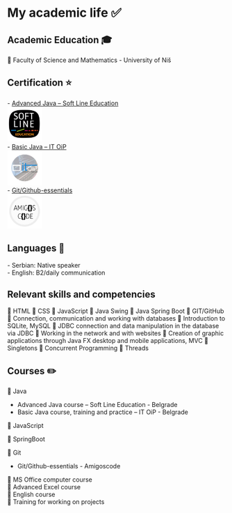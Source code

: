 <h1>My academic life ✅</h1>

<h2>Academic Education 🎓</h2>
🔹 Faculty of Science and Mathematics - University of Niš

<h2>Certification ⭐</h2>
-	<a href="https://github.com/MickyNM/list-of-courses/blob/main/cerificates/Miroslav%20Nikoli%C4%87%20-%20SoftLine.pdf">Advanced Java – Soft Line Education</a><br>
<a href="https://github.com/MickyNM/list-of-courses/blob/main/cerificates/Miroslav%20Nikoli%C4%87%20-%20SoftLine.pdf"><img src="/pictures/SOFTLINE.png "WIDTH="80" HEIGHT="80"></a><br>
-	<a href="https://github.com/MickyNM/list-of-courses/blob/main/cerificates/Miroslav%20Nikoli%C4%87%20java.pdf">Basic Java – IT OiP</a><br>
<a href="https://github.com/MickyNM/list-of-courses/blob/main/cerificates/Miroslav%20Nikoli%C4%87%20java.pdf"><img src="/pictures/ITOiP.png "WIDTH="80" HEIGHT="80"></a><br>
-	<a href="https://github.com/MickyNM/list-of-courses/blob/main/cerificates/certificate-of-completion-for-git-and-github-essentials.pdf">Git/Github-essentials</a><br>
<a href="https://github.com/MickyNM/list-of-courses/blob/main/cerificates/certificate-of-completion-for-git-and-github-essentials.pdf"><img src="/pictures/amigoscode.png "WIDTH="80" HEIGHT="80"></a><br>

<h2>Languages 📍</h2>
- Serbian: Native speaker<br>
- English: B2/daily communication<br>

<h2>Relevant skills and competencies</h2>
🔹 HTML
🔹 CSS
🔹 JavaScript
🔹 Java Swing
🔹 Java Spring Boot
🔹 GIT/GitHub
🔹 Connection, communication and working with databases
🔹 Introduction to SQLite, MySQL
🔹 JDBC connection and data manipulation in the database via JDBC
🔹 Working in the network and with websites
🔹 Creation of graphic applications through Java FX desktop and mobile applications, MVC
🔹 Singletons
🔹 Concurrent Programming
🔹 Threads

<h2>Courses ✏️</h2>

🔹 Java
- Advanced Java course – Soft Line Education - Belgrade<br>
- Basic Java course, training and practice – IT OiP - Belgrade<br>

🔹 JavaScript

🔹 SpringBoot

🔹 Git
- Git/Github-essentials - Amigoscode

🔸 MS Office computer course<br>
🔸 Advanced Excel course<br>
🔸 English course<br>
🔸 Training for working on projects<br>
